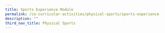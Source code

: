 ```yaml
---
title: Sports Experience Module
permalink: /co-curricular-activities/physical-sports/sports-experience-module/
description: ""
third_nav_title: Physical Sports
---
```

